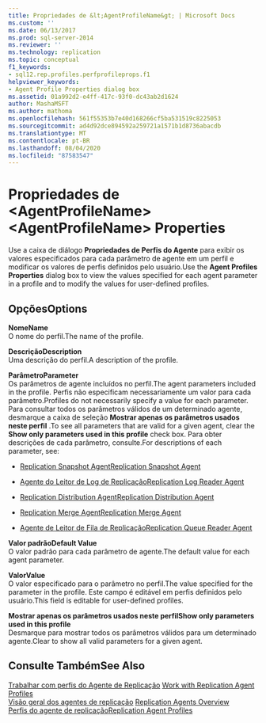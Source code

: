 ```yaml
---
title: Propriedades de &lt;AgentProfileName&gt; | Microsoft Docs
ms.custom: ''
ms.date: 06/13/2017
ms.prod: sql-server-2014
ms.reviewer: ''
ms.technology: replication
ms.topic: conceptual
f1_keywords:
- sql12.rep.profiles.perfprofileprops.f1
helpviewer_keywords:
- Agent Profile Properties dialog box
ms.assetid: 01a992d2-e4ff-417c-93f0-dc43ab2d1624
author: MashaMSFT
ms.author: mathoma
ms.openlocfilehash: 561f55353b7e40d168266cf5ba531519c8225053
ms.sourcegitcommit: ad4d92dce894592a259721a1571b1d8736abacdb
ms.translationtype: MT
ms.contentlocale: pt-BR
ms.lasthandoff: 08/04/2020
ms.locfileid: "87583547"
---
```

# <a name="ltagentprofilenamegt-properties"></a><span data-ttu-id="d4ec8-102">Propriedades de &lt;AgentProfileName&gt;</span><span class="sxs-lookup"><span data-stu-id="d4ec8-102">&lt;AgentProfileName&gt; Properties</span></span>
  <span data-ttu-id="d4ec8-103">Use a caixa de diálogo **Propriedades de Perfis do Agente** para exibir os valores especificados para cada parâmetro de agente em um perfil e modificar os valores de perfis definidos pelo usuário.</span><span class="sxs-lookup"><span data-stu-id="d4ec8-103">Use the **Agent Profiles Properties** dialog box to view the values specified for each agent parameter in a profile and to modify the values for user-defined profiles.</span></span>  
  
## <a name="options"></a><span data-ttu-id="d4ec8-104">Opções</span><span class="sxs-lookup"><span data-stu-id="d4ec8-104">Options</span></span>  
 <span data-ttu-id="d4ec8-105">**Nome**</span><span class="sxs-lookup"><span data-stu-id="d4ec8-105">**Name**</span></span>  
 <span data-ttu-id="d4ec8-106">O nome do perfil.</span><span class="sxs-lookup"><span data-stu-id="d4ec8-106">The name of the profile.</span></span>  
  
 <span data-ttu-id="d4ec8-107">**Descrição**</span><span class="sxs-lookup"><span data-stu-id="d4ec8-107">**Description**</span></span>  
 <span data-ttu-id="d4ec8-108">Uma descrição do perfil.</span><span class="sxs-lookup"><span data-stu-id="d4ec8-108">A description of the profile.</span></span>  
  
 <span data-ttu-id="d4ec8-109">**Parâmetro**</span><span class="sxs-lookup"><span data-stu-id="d4ec8-109">**Parameter**</span></span>  
 <span data-ttu-id="d4ec8-110">Os parâmetros de agente incluídos no perfil.</span><span class="sxs-lookup"><span data-stu-id="d4ec8-110">The agent parameters included in the profile.</span></span> <span data-ttu-id="d4ec8-111">Perfis não especificam necessariamente um valor para cada parâmetro.</span><span class="sxs-lookup"><span data-stu-id="d4ec8-111">Profiles do not necessarily specify a value for each parameter.</span></span> <span data-ttu-id="d4ec8-112">Para consultar todos os parâmetros válidos de um determinado agente, desmarque a caixa de seleção **Mostrar apenas os parâmetros usados neste perfil** .</span><span class="sxs-lookup"><span data-stu-id="d4ec8-112">To see all parameters that are valid for a given agent, clear the **Show only parameters used in this profile** check box.</span></span> <span data-ttu-id="d4ec8-113">Para obter descrições de cada parâmetro, consulte.</span><span class="sxs-lookup"><span data-stu-id="d4ec8-113">For descriptions of each parameter, see:</span></span>  
  
-   [<span data-ttu-id="d4ec8-114">Replication Snapshot Agent</span><span class="sxs-lookup"><span data-stu-id="d4ec8-114">Replication Snapshot Agent</span></span>](agents/replication-snapshot-agent.md)  
  
-   [<span data-ttu-id="d4ec8-115">Agente do Leitor de Log de Replicação</span><span class="sxs-lookup"><span data-stu-id="d4ec8-115">Replication Log Reader Agent</span></span>](agents/replication-log-reader-agent.md)  
  
-   [<span data-ttu-id="d4ec8-116">Replication Distribution Agent</span><span class="sxs-lookup"><span data-stu-id="d4ec8-116">Replication Distribution Agent</span></span>](agents/replication-distribution-agent.md)  
  
-   [<span data-ttu-id="d4ec8-117">Replication Merge Agent</span><span class="sxs-lookup"><span data-stu-id="d4ec8-117">Replication Merge Agent</span></span>](agents/replication-merge-agent.md)  
  
-   [<span data-ttu-id="d4ec8-118">Agente de Leitor de Fila de Replicação</span><span class="sxs-lookup"><span data-stu-id="d4ec8-118">Replication Queue Reader Agent</span></span>](agents/replication-queue-reader-agent.md)  
  
 <span data-ttu-id="d4ec8-119">**Valor padrão**</span><span class="sxs-lookup"><span data-stu-id="d4ec8-119">**Default Value**</span></span>  
 <span data-ttu-id="d4ec8-120">O valor padrão para cada parâmetro de agente.</span><span class="sxs-lookup"><span data-stu-id="d4ec8-120">The default value for each agent parameter.</span></span>  
  
 <span data-ttu-id="d4ec8-121">**Valor**</span><span class="sxs-lookup"><span data-stu-id="d4ec8-121">**Value**</span></span>  
 <span data-ttu-id="d4ec8-122">O valor especificado para o parâmetro no perfil.</span><span class="sxs-lookup"><span data-stu-id="d4ec8-122">The value specified for the parameter in the profile.</span></span> <span data-ttu-id="d4ec8-123">Este campo é editável em perfis definidos pelo usuário.</span><span class="sxs-lookup"><span data-stu-id="d4ec8-123">This field is editable for user-defined profiles.</span></span>  
  
 <span data-ttu-id="d4ec8-124">**Mostrar apenas os parâmetros usados neste perfil**</span><span class="sxs-lookup"><span data-stu-id="d4ec8-124">**Show only parameters used in this profile**</span></span>  
 <span data-ttu-id="d4ec8-125">Desmarque para mostrar todos os parâmetros válidos para um determinado agente.</span><span class="sxs-lookup"><span data-stu-id="d4ec8-125">Clear to show all valid parameters for a given agent.</span></span>  
  
## <a name="see-also"></a><span data-ttu-id="d4ec8-126">Consulte Também</span><span class="sxs-lookup"><span data-stu-id="d4ec8-126">See Also</span></span>  
 <span data-ttu-id="d4ec8-127">[Trabalhar com perfis do Agente de Replicação](agents/work-with-replication-agent-profiles.md) </span><span class="sxs-lookup"><span data-stu-id="d4ec8-127">[Work with Replication Agent Profiles](agents/work-with-replication-agent-profiles.md) </span></span>  
 <span data-ttu-id="d4ec8-128">[Visão geral dos agentes de replicação](agents/replication-agents-overview.md) </span><span class="sxs-lookup"><span data-stu-id="d4ec8-128">[Replication Agents Overview](agents/replication-agents-overview.md) </span></span>  
 [<span data-ttu-id="d4ec8-129">Perfis do agente de replicação</span><span class="sxs-lookup"><span data-stu-id="d4ec8-129">Replication Agent Profiles</span></span>](agents/replication-agent-profiles.md)  
  
  
